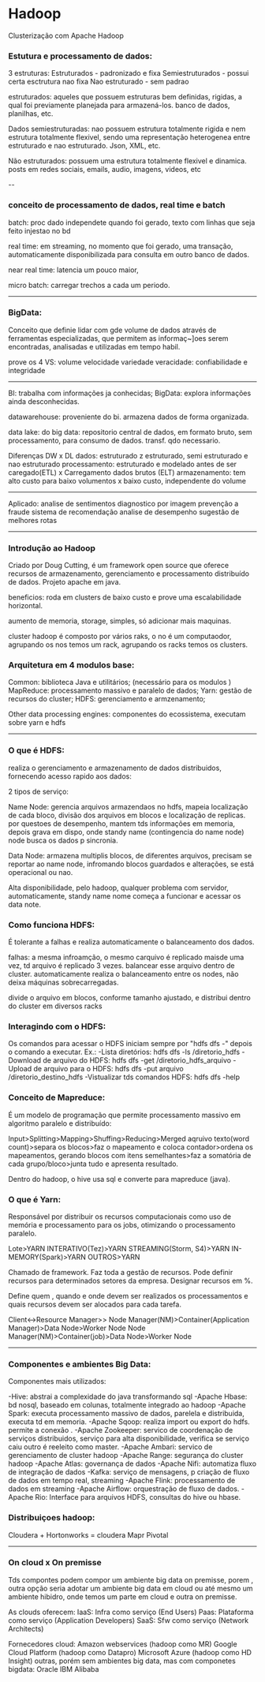# Hadoop
Clusterização com Apache Hadoop

### Estutura e processamento de dados:
3 estruturas:
Estruturados - padronizado e fixa
Semiestruturados - possui certa esctrutura nao fixa
Nao estruturado - sem padrao

estruturados: aqueles que possuem estruturas bem definidas, rigidas, a qual foi previamente planejada para armazená-los. banco de dados, planilhas, etc.

Dados semiestruturadas: nao possuem estrutura totalmente rigida e nem estrutura totalmente flexivel, sendo uma representação heterogenea entre estruturado e nao estruturado. Json, XML, etc.

Não estruturados: possuem uma estrutura totalmente flexivel e dinamica. posts em redes sociais, emails, audio, imagens, videos, etc

--

### conceito de processamento de dados, real time e batch

batch: proc dado independete quando foi gerado, texto com linhas que seja feito injestao no bd

real time: em streaming, no momento que foi gerado, uma transação, automaticamente disponibilizada para consulta em outro banco de dados.

near real time: latencia um pouco maior, 

micro batch: carregar trechos a cada um periodo.

---

### BigData: 
Conceito que definie lidar com gde volume de dados através de ferramentas especializadas, que permitem as informaç~]oes serem encontradas, analisadas e utilizadas em tempo habil.

prove os 4 VS:
volume
velocidade
variedade
veracidade: confiabilidade e integridade

----

BI: trabalha com informações ja conhecidas;
BigData: explora informações ainda desconhecidas.

datawarehouse: proveniente do bi. armazena dados de forma organizada.

data lake: do big data: repositorio central de dados, em formato bruto, sem processamento, para consumo de dados. transf. qdo necessario.

Diferenças DW x DL
dados: estruturado z estruturado, semi estruturado e nao estruturado
processamento: estruturado e modelado antes de ser caregado(ETL) x Carregamento dados brutos (ELT)
armazenamento: tem alto custo para baixo volumentos x baixo custo, independente do volume

---

Aplicado:
analise de sentimentos
diagnostico por imagem
prevenção a fraude
sistema de recomendação
analise de desempenho
sugestão de melhores rotas


---

### Introdução ao Hadoop
Criado por Doug Cutting, é um framework open source que oferece recursos de armazenamento, gerenciamento e processamento distribuído de dados. Projeto apache em java.

beneficios: roda em clusters de baixo custo e prove uma escalabilidade horizontal.

aumento de memoria, storage, simples, só adicionar mais maquinas.

cluster hadoop é composto por vários raks, o no é um computaodor, agrupando os nos temos um rack, agrupando os racks temos os clusters. 

### Arquitetura em 4 modulos base:

Common: biblioteca Java e utilitários; (necessário para os modulos )
MapReduce: processamento massivo e paralelo de dados;
Yarn: gestão de recursos do cluster;
HDFS: gerenciamento e armzenamento;

Other data processing engines: componentes do ecossistema, executam sobre yarn e hdfs


------
### O que é HDFS: 

realiza o gerenciamento e armazenamento de dados distribuidos, fornecendo acesso rapido aos dados:

2 tipos de serviço: 

Name Node: gerencia arquivos armazendaos no hdfs, mapeia localização de cada bloco, divisão dos arquivos em blocos e localização de replicas. por questoes de desempenho, mantem tds informações em memoria, depois grava em dispo, onde standy name (contingencia do name node) node busca os dados p sincronia.

Data Node: armazena multiplis blocos, de diferentes arquivos, precisam se reportar ao name node, infromando blocos guardados e alterações, se está operacional ou nao. 

Alta disponibilidade, pelo hadoop, qualquer problema com servidor, automaticamente, standy name nome começa a funcionar e acessar os data note.

### Como funciona HDFS:

É tolerante a falhas e realiza automaticamente o balanceamento dos dados.

falhas: a mesma infroamção, o mesmo carquivo é replicado maisde uma vez, td arquivo é replicado 3 vezes. balancear esse arquivo dentro de cluster. automaticamente realiza o balanceamento entre os nodes, não deixa máquinas sobrecarregadas.

divide o arquivo em blocos, conforme tamanho ajustado, e distribui dentro do cluster em diversos racks

### Interagindo com o HDFS:

Os comandos para acessar o HDFS iniciam sempre por "hdfs dfs -" depois o comando a executar. Ex.:
-Lista diretórios: hdfs dfs -ls /diretorio_hdfs
-Download de arquivo do HDFS: hdfs dfs -get /diretorio_hdfs_arquivo
-Upload de arquivo para o HDFS: hdfs dfs -put arquivo /diretorio_destino_hdfs
-Vistualizar tds comandos HDFS: hdfs dfs -help


### Conceito de Mapreduce:
É um modelo de programação que permite processamento massivo em algoritmo paralelo e distribuído:


Input>Splitting>Mapping>Shuffing>Reducing>Merged
aqruivo texto(word count)>separa os blocos>faz o mapeamento e coloca contador>ordena os mapeamentos, gerando blocos com itens semelhantes>faz a somatória de cada grupo/bloco>junta tudo e apresenta resultado.

Dentro do hadoop, o hive usa sql e converte para mapreduce (java).

### O que é Yarn:
Responsável por distribuir os recursos computacionais como uso de memória e processamento para os jobs, otimizando o processamento paralelo.

Lote>YARN
INTERATIVO(Tez)>YARN
STREAMING(Storm, S4)>YARN
IN-MEMORY(Spark)>YARN
OUTROS>YARN

Chamado de framework. Faz toda a gestão de recursos. Pode definir recursos para determinados setores da empresa. Designar recursos em %.

Define quem , quando e onde devem ser realizados os processamentos e quais recursos devem ser alocados para cada tarefa.

Client<->Resource Manager>>
Node Manager(NM)>Container(Application Manager)>Data Node>Worker Node
Node Manager(NM)>Container(job)>Data Node>Worker Node

---

### Componentes e ambientes Big Data:

Componentes mais utilizados:

-Hive: abstrai a complexidade do java transformando sql
-Apache Hbase: bd nosql, baseado em colunas, totalmente integrado ao hadoop
-Apache Spark: executa processamento massivo de dados, parelela e distribuida, executa td em memoria. 
-Apache Sqoop: realiza import ou export do hdfs.  permite a conexão .
-Apache Zookeeper: servico de coordenação de serviços distribuidos, serviço para alta disponibilidade, verifica se serviço caiu outro é reeleito como master.
-Apache Ambari: servico de gerenciamento de cluster hadoop
-Apache Range: segurança do cluster hadoop
-Apache Atlas: governança de dados
-Apache Nifi: automatiza fluxo de integração de dados
-Kafka: serviço de mensagens, p criação de fluxo de dados em tempo real, streaming
-Apache Flink: processamento de dados em streaming
-Apache Airflow: orquestração de fluxo de dados.
-Apache Rio: Interface para arquivos HDFS, consultas do hive ou hbase.

### Distribuiçoes hadoop:
Cloudera + Hortonworks = cloudera
Mapr
Pivotal

----

### On cloud x On premisse

Tds compontes podem compor um ambiente big data on premisse, porem , outra opção seria adotar um ambiente big data em cloud ou até mesmo um ambiente hibidro, onde temos um parte em cloud e outra on premisse.

As clouds oferecem:
IaaS: Infra como serviço (End Users)
Paas: Plataforma como serviço (Application Developers)
SaaS: Sfw como serviço (Network Architects)

Fornecedores cloud:
Amazon webservices (hadoop como MR)
Google Cloud Platform (hadoop como Datapro)
Microsoft Azure (hadoop como HD Insight)
outras, porém sem ambientes big data, mas com componetes bigdata:
Oracle
IBM
Alibaba

